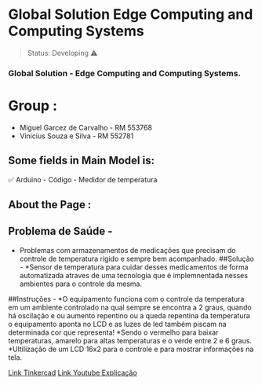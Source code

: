 <h1>Global Solution Edge Computing and Computing Systems</h1>

> Status: Developing ⚠️

### Global Solution - Edge Computing and Computing Systems.

# Group : 

+ Miguel Garcez de Carvalho - RM 553768
+ Vinicius Souza e Silva - RM 552781

## Some fields in Main Model is:

:white_check_mark: Arduino - Código - Medidor de temperatura


## About the Page : 

## Problema de Saúde - 
* Problemas com armazenamentos de medicações que precisam do controle de temperatura rigido e sempre bem acompanhado.
##Solução - 
*Sensor de temperatura para cuidar desses medicamentos de forma automatizada atraves de uma tecnologia que é implemnentada nesses ambientes para o controle da mesma.

##Instruções -
*O equipamento funciona com o controle da temperatura em um ambiente controlado na qual sempre se encontra a 2 graus, quando há oscilação e ou aumento repentino ou a queda repentina da temperatura o equipamento aponta no LCD e as luzes de led também piscam na determinada cor que representa!
*Sendo o vermelho para baixar temperaturas, amarelo para altas temperaturas e o verde entre 2 e 6 graus.
*Ultilização de um LCD 16x2 para o controle e para mostrar informações na tela.

[Link Tinkercad](https://www.tinkercad.com/things/9fQFNH8k1dQ-bodacious-wluff/editel?returnTo=%2Fthings%2F9fQFNH8k1dQ-bodacious-wluff)
[Link Youtube Explicação](https://www.youtube.com/watch?v=4z6yOzVbuxw&feature=youtu.be&ab_channel=Viniss)
